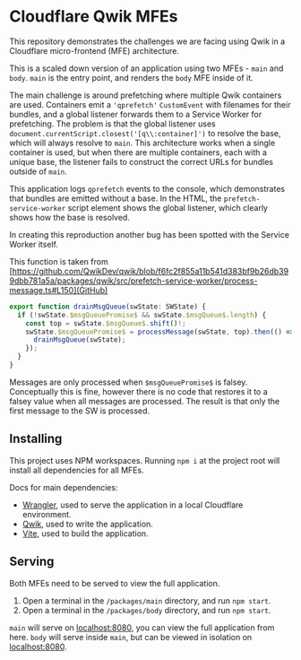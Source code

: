 # Cloudflare Qwik MFEs

This repository demonstrates the challenges we are facing using Qwik in a Cloudflare micro-frontend (MFE) architecture.

This is a scaled down version of an application using two MFEs - `main` and `body`. `main` is the entry point, and renders the `body` MFE inside of it.

The main challenge is around prefetching where multiple Qwik containers are used. Containers emit a `'qprefetch'` `CustomEvent` with filenames for their bundles, and a global listener forwards them to a Service Worker for prefetching. The problem is that the global listener uses `document.currentScript.closest('[q\\:container]')` to resolve the base, which will always resolve to `main`. This architecture works when a single container is used, but when there are multiple containers, each with a unique base, the listener fails to construct the correct URLs for bundles outside of `main`.

This application logs `qprefetch` events to the console, which demonstrates that bundles are emitted without a base. In the HTML, the `prefetch-service-worker` script element shows the global listener, which clearly shows how the base is resolved.

In creating this reproduction another bug has been spotted with the Service Worker itself.

This function is taken from [https://github.com/QwikDev/qwik/blob/f6fc2f855a11b541d383bf9b26db399dbb781a5a/packages/qwik/src/prefetch-service-worker/process-message.ts#L150](GitHub)

```ts
export function drainMsgQueue(swState: SWState) {
  if (!swState.$msgQueuePromise$ && swState.$msgQueue$.length) {
    const top = swState.$msgQueue$.shift()!;
    swState.$msgQueuePromise$ = processMessage(swState, top).then(() => {
      drainMsgQueue(swState);
    });
  }
}
```

Messages are only processed when `$msgQueuePromise$` is falsey. Conceptually this is fine, however there is no code that restores it to a falsey value when all messages are processed. The result is that only the first message to the SW is processed.

## Installing

This project uses NPM workspaces. Running `npm i` at the project root will install all dependencies for all MFEs.

Docs for main dependencies:

- [Wrangler](https://developers.cloudflare.com/workers/wrangler/), used to serve the application in a local Cloudflare environment.
- [Qwik](https://qwik.dev/), used to write the application.
- [Vite](https://vitejs.dev/), used to build the application.

## Serving

Both MFEs need to be served to view the full application.

1. Open a terminal in the `/packages/main` directory, and run `npm start`.
1. Open a terminal in the `/packages/body` directory, and run `npm start`.

`main` will serve on [localhost:8080](http://localhost:8080), you can view the full application from here.
`body` will serve inside `main`, but can be viewed in isolation on [localhost:8080](http://localhost:8090).
